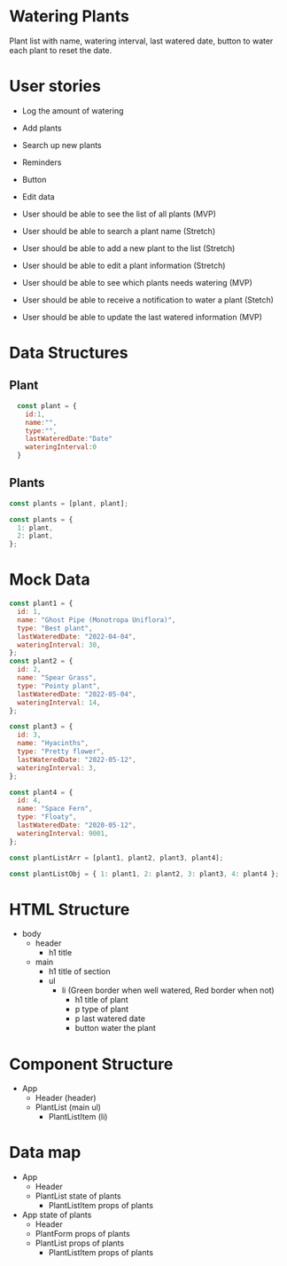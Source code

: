# Watering Plants

Plant list with name, watering interval, last watered date, button to water each plant to reset the date.

# User stories

- Log the amount of watering
- Add plants
- Search up new plants
- Reminders
- Button
- Edit data

- User should be able to see the list of all plants (MVP)
- User should be able to search a plant name (Stretch)
- User should be able to add a new plant to the list (Stretch)
- User should be able to edit a plant information (Stretch)
- User should be able to see which plants needs watering (MVP)
- User should be able to receive a notification to water a plant (Stetch)
- User should be able to update the last watered information (MVP)

# Data Structures

## Plant

```jsx
  const plant = {
    id:1,
    name:"",
    type:"",
    lastWateredDate:"Date"
    wateringInterval:0
  }
```

## Plants

```jsx
const plants = [plant, plant];

const plants = {
  1: plant,
  2: plant,
};
```

# Mock Data

```jsx
const plant1 = {
  id: 1,
  name: "Ghost Pipe (Monotropa Uniflora)",
  type: "Best plant",
  lastWateredDate: "2022-04-04",
  wateringInterval: 30,
};
const plant2 = {
  id: 2,
  name: "Spear Grass",
  type: "Pointy plant",
  lastWateredDate: "2022-05-04",
  wateringInterval: 14,
};

const plant3 = {
  id: 3,
  name: "Hyacinths",
  type: "Pretty flower",
  lastWateredDate: "2022-05-12",
  wateringInterval: 3,
};

const plant4 = {
  id: 4,
  name: "Space Fern",
  type: "Floaty",
  lastWateredDate: "2020-05-12",
  wateringInterval: 9001,
};

const plantListArr = [plant1, plant2, plant3, plant4];

const plantListObj = { 1: plant1, 2: plant2, 3: plant3, 4: plant4 };
```

# HTML Structure

- body
  - header
    - h1 title
  - main
    - h1 title of section
    - ul
      - li (Green border when well watered, Red border when not)
        - h1 title of plant
        - p type of plant
        - p last watered date
        - button water the plant

# Component Structure

- App
  - Header (header)
  - PlantList (main ul)
    - PlantListItem (li)

# Data map

- App
  - Header
  - PlantList state of plants
    - PlantListItem props of plants
- App state of plants
  - Header
  - PlantForm props of plants
  - PlantList props of plants
    - PlantListItem props of plants
